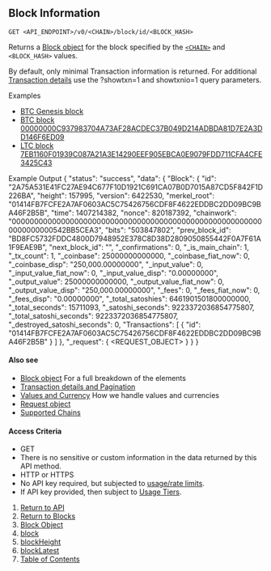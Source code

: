 ## Block Information

    GET <API_ENDPOINT>/v0/<CHAIN>/block/id/<BLOCK_HASH>

Returns a [Block object](../blockobject) for the block specified by the [`<CHAIN>`](../../notes/chains/) and `<BLOCK_HASH>` values.

By default, only minimal Transaction information is returned. For additional [Transaction details](../../notes/detail-and-pagination/) use the
?showtxn=1 and showtxnio=1 query parameters.

Examples

* [BTC Genesis block](https://api.blockstrap.com/v0/btc/block/id/000000000019D6689C085AE165831E934FF763AE46A2A6C172B3F1B60A8CE26F?prettyprint=1)
* [BTC block 00000000C937983704A73AF28ACDEC37B049D214ADBDA81D7E2A3DD146F6ED09](https://api.blockstrap.com/v0/btc/block/id/00000000C937983704A73AF28ACDEC37B049D214ADBDA81D7E2A3DD146F6ED09?prettyprint=1)
* [LTC block 7EB1160F01939C087A21A3E14290EEF905EBCA0E9079FDD711CFA4CFE3425C43](https://api.blockstrap.com/v0/ltc/block/id/7EB1160F01939C087A21A3E14290EEF905EBCA0E9079FDD711CFA4CFE3425C43?prettyprint=1)

Example Output
    {
        "status": "success",
        "data": {
            "Block": {
                "id": "2A75A531E41FC27AE94C677F10D1921C691CA07B0D7015A87CD5F842F1D226BA",
                "height": 157995,
                "version": 6422530,
                "merkel_root": "01414FB7FCFE2A7AF0603AC5C75426756CDF8F4622EDDBC2DD09BC9BA46F2B5B",
                "time": 1407214382,
                "nonce": 820187392,
                "chainwork": "000000000000000000000000000000000000000000000000000000000000000000542BB5CEA3",
                "bits": "503847802",
                "prev_block_id": "BD8FC5732FDDC4800D7948952E378C8D38D2809050855442F0A7F61A1F9EAE9B",
                "next_block_id": "",
                "_confirmations": 0,
                "_is_main_chain": 1,
                "_tx_count": 1,
                "_coinbase": 25000000000000,
                "_coinbase_fiat_now": 0,
                "_coinbase_disp": "250,000.00000000",
                "_input_value": 0,
                "_input_value_fiat_now": 0,
                "_input_value_disp": "0.00000000",
                "_output_value": 25000000000000,
                "_output_value_fiat_now": 0,
                "_output_value_disp": "250,000.00000000",
                "_fees": 0,
                "_fees_fiat_now": 0,
                "_fees_disp": "0.00000000",
                "_total_satoshies": 6461901501800000000,
                "_total_seconds": 15711093,
                "_satoshi_seconds": 9223372036854775807,
                "_total_satoshi_seconds": 9223372036854775807,
                "_destroyed_satoshi_seconds": 0,
                "Transactions": [
                    {
                        "id": "01414FB7FCFE2A7AF0603AC5C75426756CDF8F4622EDDBC2DD09BC9BA46F2B5B"
                    }
                ]
            },
            "_request": {
                <REQUEST_OBJECT>
            }
        }
    }



#### Also see
* [Block object](../blockobject/) For a full breakdown of the elements
* [Transaction details and Pagination](../../notes/detail-and-pagination/)
* [Values and Currency](../../notes/values-and-currencies/) How we handle values and currencies
* [Request object](../../notes/requestobject/)
* [Supported Chains](../../notes/chains/)

#### Access Criteria
* GET
* There is no sensitive or custom information in the data returned by this API method.
* HTTP or HTTPS
* No API key required, but subjected to [usage/rate limits](../../notes/limits-and-tiers/).
* If API key provided, then subject to [Usage Tiers](../../notes/limits-and-tiers/).

1. [Return to API](../../../)
1. [Return to Blocks](../)
1. [Block Object](../blockobject/)
1. [block](../block-id/)
1. [blockHeight](../block-height/)
1. [blockLatest](../block-latest/)
1. [Table of Contents](../../../../)
